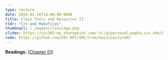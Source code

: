 ```yaml
---
type: lecture
date: 2024-01-16T14:00:00-0600
title: Class Tools and Resources II
tldr: "C++ and Makefiles"
thumbnail: /_images/classlogo.png
slides: https://uic365-my.sharepoint.com/:b:/g/personal/papka_uic_edu/EZGhgAmVzstPvag8Tg0WcrMBAR4HJFSzMw3P8qH-ghk2YA?e=7NtWKW
code: https://github.com/UIC-HPC/SRC/tree/main/Lecture02
---
```

**Readings:** [[Chapter 01](https://learning.oreilly.com/library/view/high-performance-computing/9780124202153/XHTML/B9780124201583000010/B9780124201583000010.xhtml)]


